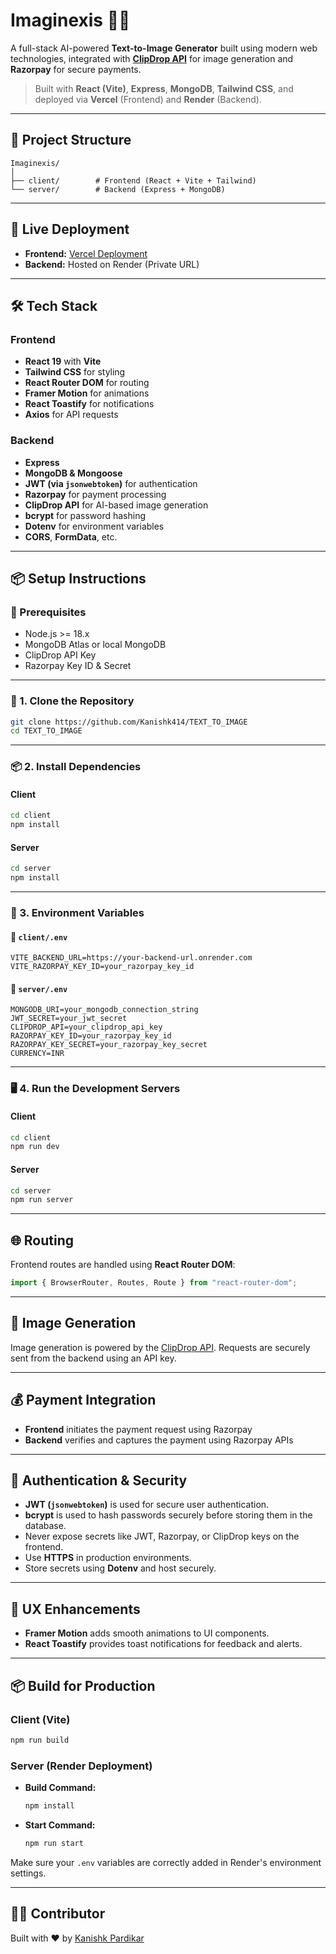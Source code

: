 
# Imaginexis 🎨✨

A full-stack AI-powered **Text-to-Image Generator** built using modern web technologies, integrated with [**ClipDrop API**](https://clipdrop.co/apis) for image generation and **Razorpay** for secure payments.

> Built with **React (Vite)**, **Express**, **MongoDB**, **Tailwind CSS**, and deployed via **Vercel** (Frontend) and **Render** (Backend).

---

## 📁 Project Structure

```
Imaginexis/
│
├── client/        # Frontend (React + Vite + Tailwind)
└── server/        # Backend (Express + MongoDB)
```

---

## 🚀 Live Deployment

- **Frontend:** [Vercel Deployment](https://text-to-image-six-ashy.vercel.app/)
- **Backend:** Hosted on Render (Private URL)

---

## 🛠️ Tech Stack

### Frontend
- **React 19** with **Vite**
- **Tailwind CSS** for styling
- **React Router DOM** for routing
- **Framer Motion** for animations
- **React Toastify** for notifications
- **Axios** for API requests

### Backend
- **Express**
- **MongoDB & Mongoose**
- **JWT (via `jsonwebtoken`)** for authentication
- **Razorpay** for payment processing
- **ClipDrop API** for AI-based image generation
- **bcrypt** for password hashing
- **Dotenv** for environment variables
- **CORS**, **FormData**, etc.

---

## 📦 Setup Instructions

### 🔧 Prerequisites

- Node.js >= 18.x
- MongoDB Atlas or local MongoDB
- ClipDrop API Key
- Razorpay Key ID & Secret

---

### 🧩 1. Clone the Repository

```bash
git clone https://github.com/Kanishk414/TEXT_TO_IMAGE
cd TEXT_TO_IMAGE
```

---

### 📦 2. Install Dependencies

#### Client

```bash
cd client
npm install
```

#### Server

```bash
cd server
npm install
```

---

### 🔑 3. Environment Variables

#### 📁 `client/.env`

```env
VITE_BACKEND_URL=https://your-backend-url.onrender.com
VITE_RAZORPAY_KEY_ID=your_razorpay_key_id
```

#### 📁 `server/.env`

```env
MONGODB_URI=your_mongodb_connection_string
JWT_SECRET=your_jwt_secret
CLIPDROP_API=your_clipdrop_api_key
RAZORPAY_KEY_ID=your_razorpay_key_id
RAZORPAY_KEY_SECRET=your_razorpay_key_secret
CURRENCY=INR
```

---

### 🖥️ 4. Run the Development Servers

#### Client

```bash
cd client
npm run dev
```

#### Server

```bash
cd server
npm run server
```

---

## 🌐 Routing

Frontend routes are handled using **React Router DOM**:

```jsx
import { BrowserRouter, Routes, Route } from "react-router-dom";
```

---

## 🎨 Image Generation

Image generation is powered by the [ClipDrop API](https://clipdrop.co/apis). Requests are securely sent from the backend using an API key.

---

## 💰 Payment Integration

- **Frontend** initiates the payment request using Razorpay
- **Backend** verifies and captures the payment using Razorpay APIs

---

## 🔐 Authentication & Security

- **JWT (`jsonwebtoken`)** is used for secure user authentication.
- **bcrypt** is used to hash passwords securely before storing them in the database.
- Never expose secrets like JWT, Razorpay, or ClipDrop keys on the frontend.
- Use **HTTPS** in production environments.
- Store secrets using **Dotenv** and host securely.

---

## 🧈 UX Enhancements

- **Framer Motion** adds smooth animations to UI components.
- **React Toastify** provides toast notifications for feedback and alerts.

---

## 📦 Build for Production

### Client (Vite)

```bash
npm run build
```

### Server (Render Deployment)

- **Build Command:**  
  ```bash
  npm install
  ```

- **Start Command:**  
  ```bash
  npm run start
  ```

Make sure your `.env` variables are correctly added in Render's environment settings.

---

## 👨‍💻 Contributor

Built with ❤️ by [Kanishk Pardikar](https://github.com/kanishk414)
